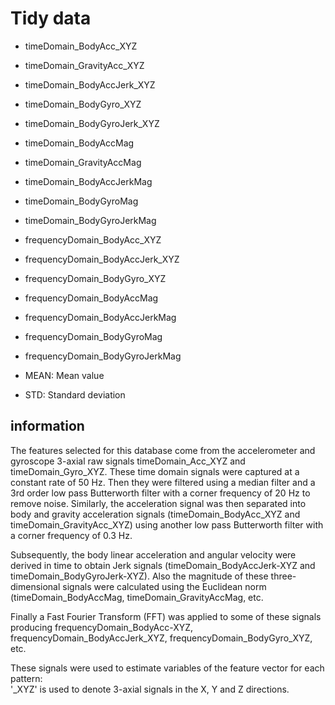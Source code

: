 # Tidy data
* timeDomain_BodyAcc_XYZ
* timeDomain_GravityAcc_XYZ
* timeDomain_BodyAccJerk_XYZ
* timeDomain_BodyGyro_XYZ
* timeDomain_BodyGyroJerk_XYZ
* timeDomain_BodyAccMag
* timeDomain_GravityAccMag
* timeDomain_BodyAccJerkMag
* timeDomain_BodyGyroMag
* timeDomain_BodyGyroJerkMag
* frequencyDomain_BodyAcc_XYZ
* frequencyDomain_BodyAccJerk_XYZ
* frequencyDomain_BodyGyro_XYZ
* frequencyDomain_BodyAccMag
* frequencyDomain_BodyAccJerkMag
* frequencyDomain_BodyGyroMag
* frequencyDomain_BodyGyroJerkMag

* MEAN: Mean value
* STD: Standard deviation

## information
The features selected for this database come from the accelerometer and gyroscope 3-axial raw signals timeDomain_Acc_XYZ and timeDomain_Gyro_XYZ.
These time domain signals were captured at a constant rate of 50 Hz.
Then they were filtered using a median filter and a 3rd order low pass Butterworth filter with a corner frequency of 20 Hz to remove noise.
Similarly, the acceleration signal was then separated into body and gravity acceleration signals (timeDomain_BodyAcc_XYZ and timeDomain_GravityAcc_XYZ) using another low pass Butterworth filter with a corner frequency of 0.3 Hz.

Subsequently, the body linear acceleration and angular velocity were derived in time to obtain Jerk signals (timeDomain_BodyAccJerk-XYZ and timeDomain_BodyGyroJerk-XYZ).
Also the magnitude of these three-dimensional signals were calculated using the Euclidean norm (timeDomain_BodyAccMag, timeDomain_GravityAccMag, etc. 

Finally a Fast Fourier Transform (FFT) was applied to some of these signals producing frequencyDomain_BodyAcc-XYZ, frequencyDomain_BodyAccJerk_XYZ, frequencyDomain_BodyGyro_XYZ, etc.

These signals were used to estimate variables of the feature vector for each pattern:  
'_XYZ' is used to denote 3-axial signals in the X, Y and Z directions.
